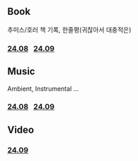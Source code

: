 
## Book
추미스/호러 책 기록, 한줄평(귀찮아서 대충적은)
### [24.08](Book/24.08.md) &nbsp; [24.09](Book/24.09.md)

## Music
Ambient, Instrumental ...
### [24.08](Music/24.08.md) &nbsp; [24.09](Music/24.09.md)

## Video
### [24.09](Video/24.09.md)

